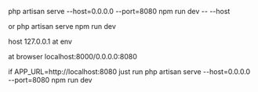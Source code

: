 php artisan serve --host=0.0.0.0 --port=8080
npm run dev -- --host


or
php artisan serve
npm run dev

host 127.0.0.1 at env

at browser localhost:8000/0.0.0.0:8080

if
APP_URL=http://localhost:8080
just run
php artisan serve --host=0.0.0.0 --port=8080
npm run dev

